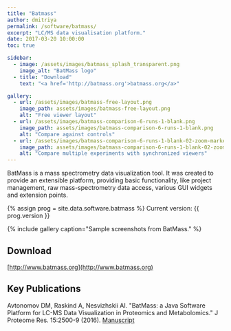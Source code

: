 ```yaml
---
title: "Batmass"
author: dmitriya
permalink: /software/batmass/
excerpt: "LC/MS data visualisation platform."
date: 2017-03-20 10:00:00
toc: true

sidebar:
  - image: /assets/images/batmass_splash_transparent.png
    image_alt: "BatMass logo"
  - title: "Download"
    text: "<a href='http://batmass.org'>batmass.org</a>"

gallery:
  - url: /assets/images/batmass-free-layout.png
    image_path: assets/images/batmass-free-layout.png
    alt: "Free viewer layout"
  - url: /assets/images/batmass-comparison-6-runs-1-blank.png
    image_path: assets/images/batmass-comparison-6-runs-1-blank.png
    alt: "Compare against controls"
  - url: /assets/images/batmass-comparison-6-runs-1-blank-02-zoom-marked.png
    image_path: assets/images/batmass-comparison-6-runs-1-blank-02-zoom-marked.png
    alt: "Compare multiple experiments with synchronized viewers"
---
```


BatMass is a mass spectrometry data visualization tool. It was created to
provide an extensible platform, providing basic functionality, like project
management, raw mass-spectrometry data access, various GUI widgets and extension
points.

{% assign prog = site.data.software.batmass %}
Current version: {{ prog.version }}

{% include gallery caption="Sample screenshots from BatMass." %}

## Download

[http://www.batmass.org](http://www.batmass.org)

## Key Publications

Avtonomov DM, Raskind A, Nesvizhskii AI. "BatMass: a Java Software Platform for
LC-MS Data Visualization in Proteomics and Metabolomics." J Proteome Res.
15:2500-9 (2016).
[Manuscript](http://www.nature.com/nmeth/journal/vaop/ncurrent/full/nmeth.4256.html)